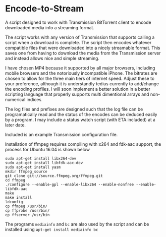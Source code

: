 # Encode-to-Stream
A script designed to work with Transmission BitTorrent client to encode downloaded media info a streaming format.

The script works with any version of Transmission that supports calling a script when a download is complete. The script then encodes whatever compatible files that were downloaded into a nicely streamable format. This saves one from having to download the media from the Transmission server and instead allows nice and simple streaming.

I have chosen MP4 because it supported by all major browsers, including mobile browsers and the notoriously incompatible iPhone. The bitrates are chosen to allow for the three main tiers of internet speed. Adjust these to your preference, although it is understandly tedius currently to add/change the encoding profiles. I will soon implement a better solution in a better scripting language that properly supports multi dimentional arrays and non-numerical indices.

The log files and prefixes are designed such that the log file can be programatically read and the status of the encodes can be deduced easily by a program. I may include a status watch script (with ETA included) at a later date.

Included is an example Transmission configuration file.

Installation of ffmpeg requires compiling with x264 and fdk-aac support, the process for Ubuntu 16.04 is shown below

```
sudo apt-get install libx264-dev
sudo apt-get install libfdk-aac-dev
sudo apt-get install yasm
mkdir ffmpeg_source
git clone git://source.ffmpeg.org/ffmpeg.git
cd ffmpeg
./configure --enable-gpl --enable-libx264 --enable-nonfree --enable-libfdk-aac
make
make install
ldconfig
cp ffmpeg /usr/bin/
cp ffprobe /usr/bin/
cp ffserver /usr/bin
```

The programs `mediainfo` and `bc` are also used by the script and can be installed using
`apt-get install mediainfo bc`
